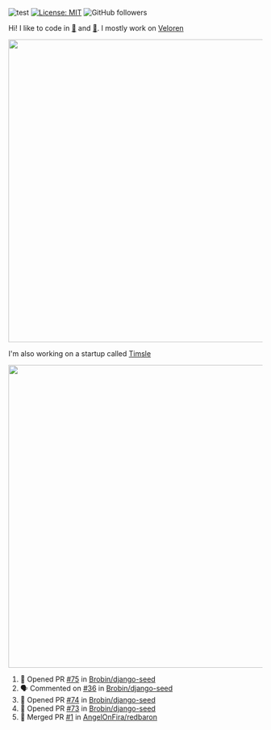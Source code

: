 ![test](https://hits.seeyoufarm.com/api/count/incr/badge.svg?url=https://github.com/AngelOnFira)
[![License: MIT](https://img.shields.io/badge/License-MIT-yellow.svg)](https://opensource.org/licenses/MIT)
![GitHub followers](https://img.shields.io/github/followers/angelonfira?style=social)

Hi! I like to code in [:crab:](https://www.rust-lang.org/) and [:snake:](https://www.python.org/). I mostly work on [Veloren](https://veloren.net)

<p align="center">
  <img width="600" src="https://media.discordapp.net/attachments/444005079410802699/730566298073038949/rsz_5f0656b6aa176.png">
</p>

I'm also working on a startup called [Timsle](https://timsle.com)

<p align="center">
  <img width="600" src="https://media.discordapp.net/attachments/444005079410802699/730566842674053130/rsz_5f0657242abb4.png">
</p>

<!--START_SECTION:activity-->
1. 💪 Opened PR [#75](https://github.com//Brobin/django-seed/pull/75) in [Brobin/django-seed](https://github.com//Brobin/django-seed)
2. 🗣 Commented on [#36](https://github.com//Brobin/django-seed/issues/36) in [Brobin/django-seed](https://github.com//Brobin/django-seed)
3. 💪 Opened PR [#74](https://github.com//Brobin/django-seed/pull/74) in [Brobin/django-seed](https://github.com//Brobin/django-seed)
4. 💪 Opened PR [#73](https://github.com//Brobin/django-seed/pull/73) in [Brobin/django-seed](https://github.com//Brobin/django-seed)
5. 🎉 Merged PR [#1](https://github.com//AngelOnFira/redbaron/pull/1) in [AngelOnFira/redbaron](https://github.com//AngelOnFira/redbaron)
<!--END_SECTION:activity-->
